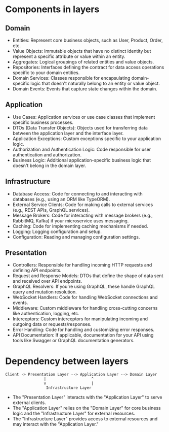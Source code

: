# Components in layers

## Domain

- Entities: Represent core business objects, such as User, Product, Order, etc.
- Value Objects: Immutable objects that have no distinct identity but represent a specific attribute or value within an entity.
- Aggregates: Logical groupings of related entities and value objects.
- Repositories: Interfaces defining the contract for data access operations specific to your domain entities.
- Domain Services: Classes responsible for encapsulating domain-specific logic that doesn't naturally belong to an entity or value object.
- Domain Events: Events that capture state changes within the domain.

## Application

- Use Cases: Application services or use case classes that implement specific business processes.
- DTOs (Data Transfer Objects): Objects used for transferring data between the application layer and the interface layer.
- Application Exceptions: Custom exceptions specific to your application logic.
- Authorization and Authentication Logic: Code responsible for user authentication and authorization.
- Business Logic: Additional application-specific business logic that doesn't belong in the domain layer.

## Infrastructure

- Database Access: Code for connecting to and interacting with databases (e.g., using an ORM like TypeORM).
- External Service Clients: Code for making calls to external services (e.g., REST APIs, GraphQL services).
- Message Brokers: Code for interacting with message brokers (e.g., RabbitMQ, Kafka) if your microservice uses messaging.
- Caching: Code for implementing caching mechanisms if needed.
- Logging: Logging configuration and setup.
- Configuration: Reading and managing configuration settings.

## Presentation

- Controllers: Responsible for handling incoming HTTP requests and defining API endpoints.
- Request and Response Models: DTOs that define the shape of data sent and received over API endpoints.
- GraphQL Resolvers: If you're using GraphQL, these handle GraphQL query and mutation resolution.
- WebSocket Handlers: Code for handling WebSocket connections and events.
- Middleware: Custom middleware for handling cross-cutting concerns like authentication, logging, etc.
- Interceptors: Custom interceptors for manipulating incoming and outgoing data or requests/responses.
- Error Handling: Code for handling and customizing error responses.
- API Documentation: If applicable, documentation for your API using tools like Swagger or GraphQL documentation generators.

# Dependency between layers

```
Client -> Presentation Layer --> Application Layer --> Domain Layer
                 |                    ^
                 v                    |
                  Infrastructure Layer
```

- The "Presentation Layer" interacts with the "Application Layer" to serve external clients.
- The "Application Layer" relies on the "Domain Layer" for core business logic and the "Infrastructure Layer" for external resources.
- The "Infrastructure Layer" provides access to external resources and may interact with the "Application Layer."
